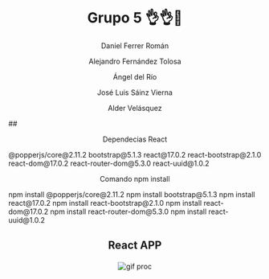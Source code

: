 <h1 align="center">Grupo 5 👌👌🤳</h1>
<p align="center">Daniel Ferrer Román</p>
<p align="center">Alejandro Fernández Tolosa</p>
<p align="center">Ángel del Río</p>
<p align="center">José Luis Sáinz Vierna</p>
<p align="center">Alder Velásquez</p>
##  <p align="center">Dependecias React</p>
@popperjs/core@2.11.2
bootstrap@5.1.3
react@17.0.2
react-bootstrap@2.1.0
react-dom@17.0.2
react-router-dom@5.3.0
react-uuid@1.0.2
<p align="center">Comando npm install</p>
npm install @popperjs/core@2.11.2
npm install bootstrap@5.1.3
npm install react@17.0.2
npm install react-bootstrap@2.1.0
npm install react-dom@17.0.2
npm install react-router-dom@5.3.0
npm install react-uuid@1.0.2



##  <p align="center">React APP</p> 

<div align="center" > 

  ![gif proc](https://media.giphy.com/media/qgQUggAC3Pfv687qPC/giphy.gif)
 
</div>


